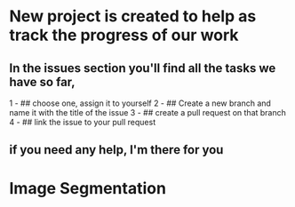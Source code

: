 # New project is created to help as track the progress of our work

## In the issues section you'll find all the tasks we have so far,  
1 - ## choose one, assign it to yourself
2 - ## Create a new branch and name it with the title of the issue
3 - ## create a pull request on that branch
4 - ## link the issue to your pull request
## if you need any help, I'm there for you

# Image Segmentation
